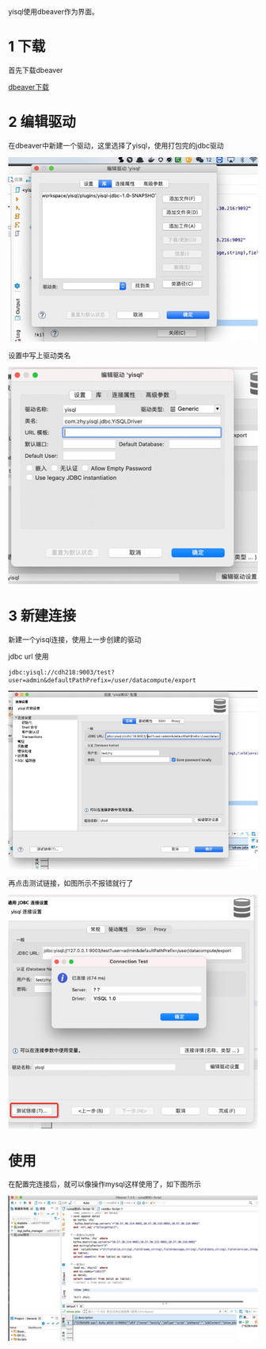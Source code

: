 yisql使用dbeaver作为界面。

# 1 下载

首先下载dbeaver

[dbeaver下载](https://dbeaver.io/download/)

# 2 编辑驱动

在dbeaver中新建一个驱动，这里选择了yisql，使用打包完的jdbc驱动

![](.console_images/3d5a090d.png)

设置中写上驱动类名

![](.console_images/6203dff9.png)

# 3 新建连接

新建一个yisql连接，使用上一步创建的驱动

jdbc url 使用
```
jdbc:yisql://cdh218:9003/test?user=admin&defaultPathPrefix=/user/datacompute/export
```

![](.console_images/fc203e85.png)

再点击测试链接，如图所示不报错就行了

![](.console_images/68693dd7.png)

# 使用

在配置完连接后，就可以像操作mysql这样使用了，如下图所示

![](.console_images/ed488280.png)
